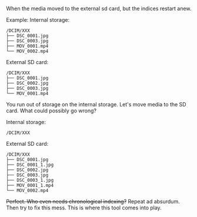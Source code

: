 When the media moved to the external sd card, but the indices restart anew.

Example: Internal storage:
```
/DCIM/XXX
├── DSC_0001.jpg
├── DSC_0003.jpg
├── MOV_0001.mp4
└── MOV_0002.mp4
```

External SD card:
```
/DCIM/XXX
├── DSC_0001.jpg
├── DSC_0002.jpg
├── DSC_0003.jpg
└── MOV_0001.mp4
```

You run out of storage on the internal storage. Let's move media to the SD card. What could possibly go wrong?

Internal storage:
```
/DCIM/XXX
```

External SD card:
```
/DCIM/XXX
├── DSC_0001.jpg
├── DSC_0001_1.jpg
├── DSC_0002.jpg
├── DSC_0003.jpg
├── DSC_0003_1.jpg
├── MOV_0001_1.mp4
└── MOV_0002.mp4
```

~~Perfect. Who even needs chronological indexing?~~
Repeat ad absurdum. Then try to fix this mess. This is where this tool comes into play.
